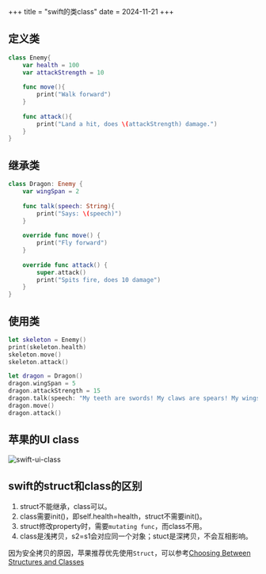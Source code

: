 +++
title = "swift的类class"
date = 2024-11-21
+++

## 定义类

```swift
class Enemy{
    var health = 100
    var attackStrength = 10
    
    func move(){
        print("Walk forward")
    }
    
    func attack(){
        print("Land a hit, does \(attackStrength) damage.")
    }
}
```

## 继承类

```swift
class Dragon: Enemy {
    var wingSpan = 2
    
    func talk(speech: String){
        print("Says: \(speech)")
    }
    
    override func move() {
        print("Fly forward")
    }
    
    override func attack() {
        super.attack()
        print("Spits fire, does 10 damage")
    }
}
```

## 使用类

```swift
let skeleton = Enemy()
print(skeleton.health)
skeleton.move()
skeleton.attack()

let dragon = Dragon()
dragon.wingSpan = 5
dragon.attackStrength = 15
dragon.talk(speech: "My teeth are swords! My claws are spears! My wings are a hurricane")
dragon.move()
dragon.attack()
```

## 苹果的UI class

![swift-ui-class](https://linxz-aliyun.oss-cn-shenzhen.aliyuncs.com/images/202411211537694.png)

## swift的struct和class的区别

1. struct不能继承，class可以。
2. class需要init()，即self.health=health，struct不需要init()。
3. struct修改property时，需要`mutating func`，而class不用。
4. class是浅拷贝，s2=s1会对应同一个对象；stuct是深拷贝，不会互相影响。

因为安全拷贝的原因，苹果推荐优先使用`Struct`，可以参考[Choosing Between Structures and Classes](https://developer.apple.com/documentation/swift/choosing-between-structures-and-classes)
